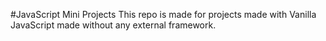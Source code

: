 #JavaScript Mini Projects 
This repo is made  for projects made with Vanilla JavaScript made without any external framework.

